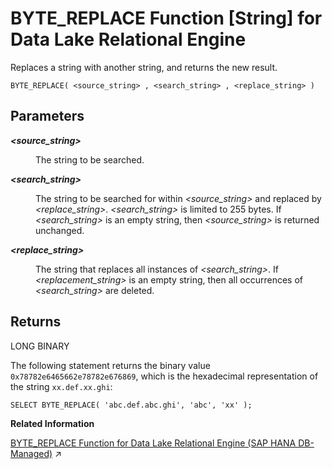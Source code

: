 <!-- loio4d5eb9fb4c7241bd97a13cc36f4caa1c -->

# BYTE\_REPLACE Function \[String\] for Data Lake Relational Engine

Replaces a string with another string, and returns the new result.



```
BYTE_REPLACE( <source_string> , <search_string> , <replace_string> )
```



<a name="loio4d5eb9fb4c7241bd97a13cc36f4caa1c__BYTE_REPLACE_parm1"/>

## Parameters


<dl>
<dt><b>

 *<source\_string\>* 

</b></dt>
<dd>

The string to be searched.



</dd><dt><b>

 *<search\_string\>* 

</b></dt>
<dd>

The string to be searched for within *<source\_string\>* and replaced by *<replace\_string\>*. *<search\_string\>* is limited to 255 bytes. If *<search\_string\>* is an empty string, then *<source\_string\>* is returned unchanged.



</dd><dt><b>

 *<replace\_string\>* 

</b></dt>
<dd>

The string that replaces all instances of *<search\_string\>*. If *<replacement\_string\>* is an empty string, then all occurrences of *<search\_string\>* are deleted.



</dd>
</dl>



<a name="loio4d5eb9fb4c7241bd97a13cc36f4caa1c__BYTE_REPLACE_returns1"/>

## Returns

LONG BINARY



The following statement returns the binary value `0x78782e6465662e78782e676869`, which is the hexadecimal representation of the string `xx.def.xx.ghi`:

```
SELECT BYTE_REPLACE( 'abc.def.abc.ghi', 'abc', 'xx' );
```

**Related Information**  


[BYTE_REPLACE Function for Data Lake Relational Engine (SAP HANA DB-Managed)](https://help.sap.com/viewer/a898e08b84f21015969fa437e89860c8/2023_2_QRC/en-US/ae74fd6f62dc4cd5b24408ce29a73fa3.html "Replaces a string with another string, and returns the new result.") :arrow_upper_right:

